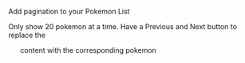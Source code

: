 Add pagination to your Pokemon List

Only show 20 pokemon at a time.
Have a Previous and Next button to replace the <ol> content with the corresponding pokemon
